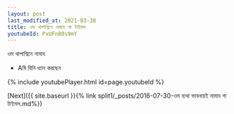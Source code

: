 ```yaml
---
layout: post
last_modified_at: 2021-03-30
title: ওম থাপাশ্বিনে নামায গা টাইমস
youtubeId: PxUFn80s9mY
---
```

 
 
 ওম থাপাশ্বিনে নামায  
 
 -  Aষি যিনি ধ্যান করছেন 
 
  
 
  
 
 
 
 
 
 


{% include youtubePlayer.html id=page.youtubeId %}
 
[Next]({{ site.baseurl }}{% link  split1/_posts/2016-07-30-ওম ব্যথা ভাবনায়ই নামায গা টাইমস.md%})
 
